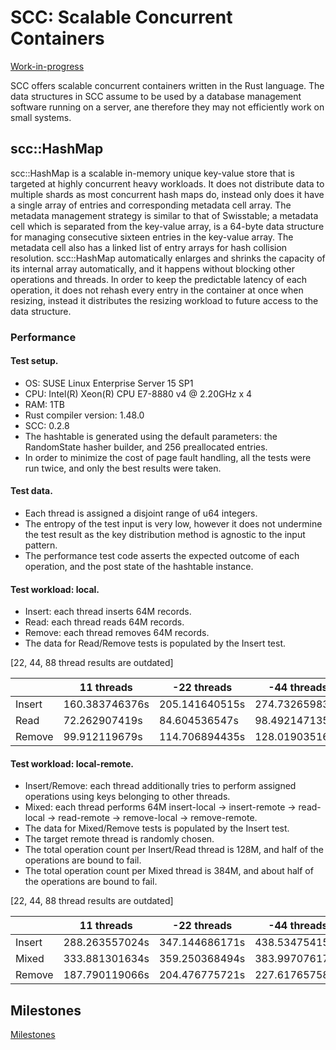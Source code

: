 # SCC: Scalable Concurrent Containers

[Work-in-progress](https://github.com/wvwwvwwv/scc/milestones)

SCC offers scalable concurrent containers written in the Rust language. The data structures in SCC assume to be used by a database management software running on a server, ane therefore they may not efficiently work on small systems.

## scc::HashMap

scc::HashMap is a scalable in-memory unique key-value store that is targeted at highly concurrent heavy workloads. It does not distribute data to multiple shards as most concurrent hash maps do, instead only does it have a single array of entries and corresponding metadata cell array. The metadata management strategy is similar to that of Swisstable; a metadata cell which is separated from the key-value array, is a 64-byte data structure for managing consecutive sixteen entries in the key-value array. The metadata cell also has a linked list of entry arrays for hash collision resolution. scc::HashMap automatically enlarges and shrinks the capacity of its internal array automatically, and it happens without blocking other operations and threads. In order to keep the predictable latency of each operation, it does not rehash every entry in the container at once when resizing, instead it distributes the resizing workload to future access to the data structure.

### Performance

#### Test setup.
- OS: SUSE Linux Enterprise Server 15 SP1
- CPU: Intel(R) Xeon(R) CPU E7-8880 v4 @ 2.20GHz x 4
- RAM: 1TB
- Rust compiler version: 1.48.0
- SCC: 0.2.8
- The hashtable is generated using the default parameters: the RandomState hasher builder, and 256 preallocated entries.
- In order to minimize the cost of page fault handling, all the tests were run twice, and only the best results were taken.

#### Test data.
- Each thread is assigned a disjoint range of u64 integers.
- The entropy of the test input is very low, however it does not undermine the test result as the key distribution method is agnostic to the input pattern.
- The performance test code asserts the expected outcome of each operation, and the post state of the hashtable instance.

#### Test workload: local.
- Insert: each thread inserts 64M records.
- Read: each thread reads 64M records.
- Remove: each thread removes 64M records.
- The data for Read/Remove tests is populated by the Insert test.

[22, 44, 88 thread results are outdated]

|        | 11 threads     | -22 threads    | -44 threads    | -88 threads    |
|--------|----------------|----------------|----------------|----------------|
| Insert | 160.383746376s | 205.141640515s | 274.732659832s | 449.748250864s |
| Read   | 72.262907419s  | 84.604536547s  | 98.492147135s  | 120.014568598s |
| Remove | 99.912119679s  | 114.706894435s | 128.019035168s | 175.823523048s |

#### Test workload: local-remote.
- Insert/Remove: each thread additionally tries to perform assigned operations using keys belonging to other threads.
- Mixed: each thread performs 64M insert-local -> insert-remote -> read-local -> read-remote -> remove-local -> remove-remote.
- The data for Mixed/Remove tests is populated by the Insert test.
- The target remote thread is randomly chosen.
- The total operation count per Insert/Read thread is 128M, and half of the operations are bound to fail.
- The total operation count per Mixed thread is 384M, and about half of the operations are bound to fail.

[22, 44, 88 thread results are outdated]

|        | 11 threads     | -22 threads    | -44 threads    | -88 threads    |
|--------|----------------|----------------|----------------|----------------|
| Insert | 288.263557024s | 347.144686171s | 438.534754158s | 684.925329641s |
| Mixed  | 333.881301634s | 359.250368494s | 383.997076178s | 433.138958047s |
| Remove | 187.790119066s | 204.476775721s | 227.617657582s | 281.109044156s |

## Milestones

[Milestones](https://github.com/wvwwvwwv/scc/milestones)